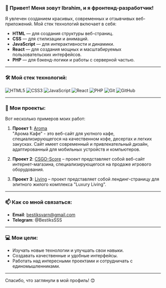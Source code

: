 ### 👋 Привет! Меня зовут Ibrahim, и я фронтенд-разработчик!

Я увлечен созданием красивых, современных и отзывчивых веб-приложений. Мой стек технологий включает в себя:

- **HTML** — для создания структуры веб-страниц.
- **CSS** — для стилизации и анимаций.
- **JavaScript** — для интерактивности и динамики.
- **React** — для создания мощных и масштабируемых пользовательских интерфейсов.
- **PHP** — для бэкенд-логики и работы с серверной частью.

---

### 🛠️ Мой стек технологий:

![HTML5](https://img.shields.io/badge/HTML5-E34F26?style=for-the-badge&logo=html5&logoColor=white)
![CSS3](https://img.shields.io/badge/CSS3-1572B6?style=for-the-badge&logo=css3&logoColor=white)
![JavaScript](https://img.shields.io/badge/JavaScript-F7DF1E?style=for-the-badge&logo=javascript&logoColor=black)
![React](https://img.shields.io/badge/React-61DAFB?style=for-the-badge&logo=react&logoColor=black)
![PHP](https://img.shields.io/badge/PHP-777BB4?style=for-the-badge&logo=php&logoColor=white)
![Git](https://img.shields.io/badge/Git-F05032?style=for-the-badge&logo=git&logoColor=white)
![GitHub](https://img.shields.io/badge/GitHub-181717?style=for-the-badge&logo=github&logoColor=white)

---

### 📂 Мои проекты:

Вот несколько примеров моих работ:

1. **Проект 1**: [Aroma](https://effulgent-strudel-1725fc.netlify.app/)  
"Арома Кафе" - это веб-сайт для уютного кафе, специализирующегося на качественном кофе, десертах и легких закусках. Сайт имеет современный и привлекательный дизайн, адаптированный для мобильных устройств и компьютеров.

2. **Проект 2**: [CSGO-Score](https://bestiks.github.io/CSGO-Store) – проект представляет собой веб-сайт интернет-магазина, специализирующегося на продаже игрового оборудования.  

3. **Проект 3**: [Living](https://bestiks.github.io/Living) – проект представляет собой лендинг-страницу для элитного жилого комплекса "Luxury Living".

---

### 📫 Как со мной связаться:

- **Email**: bestiksvarn@gmail.com
- **Telegram**: @BestiksSSS

---

### 💻 Мои цели:

- Изучать новые технологии и улучшать свои навыки.
- Создавать качественные и удобные интерфейсы.
- Работать над интересными проектами и сотрудничать с единомышленниками.

---

Спасибо, что заглянули в мой профиль! 😊
